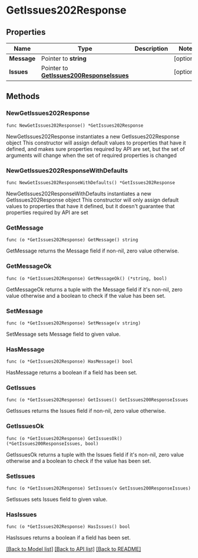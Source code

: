 # GetIssues202Response

## Properties

Name | Type | Description | Notes
------------ | ------------- | ------------- | -------------
**Message** | Pointer to **string** |  | [optional] 
**Issues** | Pointer to [**GetIssues200ResponseIssues**](GetIssues200ResponseIssues.md) |  | [optional] 

## Methods

### NewGetIssues202Response

`func NewGetIssues202Response() *GetIssues202Response`

NewGetIssues202Response instantiates a new GetIssues202Response object
This constructor will assign default values to properties that have it defined,
and makes sure properties required by API are set, but the set of arguments
will change when the set of required properties is changed

### NewGetIssues202ResponseWithDefaults

`func NewGetIssues202ResponseWithDefaults() *GetIssues202Response`

NewGetIssues202ResponseWithDefaults instantiates a new GetIssues202Response object
This constructor will only assign default values to properties that have it defined,
but it doesn't guarantee that properties required by API are set

### GetMessage

`func (o *GetIssues202Response) GetMessage() string`

GetMessage returns the Message field if non-nil, zero value otherwise.

### GetMessageOk

`func (o *GetIssues202Response) GetMessageOk() (*string, bool)`

GetMessageOk returns a tuple with the Message field if it's non-nil, zero value otherwise
and a boolean to check if the value has been set.

### SetMessage

`func (o *GetIssues202Response) SetMessage(v string)`

SetMessage sets Message field to given value.

### HasMessage

`func (o *GetIssues202Response) HasMessage() bool`

HasMessage returns a boolean if a field has been set.

### GetIssues

`func (o *GetIssues202Response) GetIssues() GetIssues200ResponseIssues`

GetIssues returns the Issues field if non-nil, zero value otherwise.

### GetIssuesOk

`func (o *GetIssues202Response) GetIssuesOk() (*GetIssues200ResponseIssues, bool)`

GetIssuesOk returns a tuple with the Issues field if it's non-nil, zero value otherwise
and a boolean to check if the value has been set.

### SetIssues

`func (o *GetIssues202Response) SetIssues(v GetIssues200ResponseIssues)`

SetIssues sets Issues field to given value.

### HasIssues

`func (o *GetIssues202Response) HasIssues() bool`

HasIssues returns a boolean if a field has been set.


[[Back to Model list]](../README.md#documentation-for-models) [[Back to API list]](../README.md#documentation-for-api-endpoints) [[Back to README]](../README.md)


